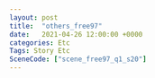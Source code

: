 ```yaml
---
layout: post
title:  "others_free97"
date:   2021-04-26 12:00:00 +0000
categories: Etc
Tags: Story Etc
SceneCode: ["scene_free97_q1_s20"]
---
```

